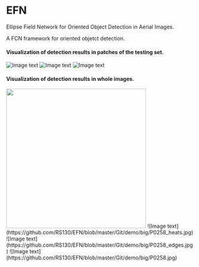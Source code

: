# EFN
Ellipse Field Network for Oriented Object Detection in Aerial Images.

A FCN framework for oriented objetct detection.
#### Visualization of detection results in patches of the testing set.
![Image text](https://github.com/RS130/EFN/blob/master/Git/demo/small/P0002_heats.jpg)
![Image text](https://github.com/RS130/EFN/blob/master/Git/demo/small/P0002_edges.jpg)
![Image text](https://github.com/RS130/EFN/blob/master/Git/demo/small/P0002.jpg)

#### Visualization of detection results in whole images.
<img src="https://github.com/RS130/EFN/blob/master/Git/demo/big/P0258_heats.jpg" width="375">
![Image text](https://github.com/RS130/EFN/blob/master/Git/demo/big/P0258_heats.jpg)
![Image text](https://github.com/RS130/EFN/blob/master/Git/demo/big/P0258_edges.jpg)
![Image text](https://github.com/RS130/EFN/blob/master/Git/demo/big/P0258.jpg)
